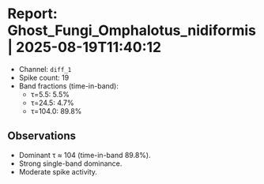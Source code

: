 # Report: Ghost_Fungi_Omphalotus_nidiformis | 2025-08-19T11:40:12

- Channel: `diff_1`
- Spike count: 19
- Band fractions (time-in-band):
  - τ=5.5: 5.5%
  - τ=24.5: 4.7%
  - τ=104.0: 89.8%

## Observations
- Dominant τ ≈ 104 (time-in-band 89.8%).
- Strong single-band dominance.
- Moderate spike activity.
